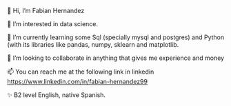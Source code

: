 👋 Hi, I’m Fabian Hernandez

👀 I’m interested in data science.

🌱 I’m currently learning some Sql (specially mysql and postgres) and Python (with its libraries like pandas, numpy, sklearn and matplotlib.

💞️ I’m looking to collaborate in anything that gives me experience and money

📫 You can reach me at the following link in linkedin https://www.linkedin.com/in/fabian-hernandez99

✨ B2 level English, native Spanish.
<!---
fabherhe/fabherhe is a ✨ special ✨ repository because its `README.md` (this file) appears on your GitHub profile.
You can click the Preview link to take a look at your changes.
--->
